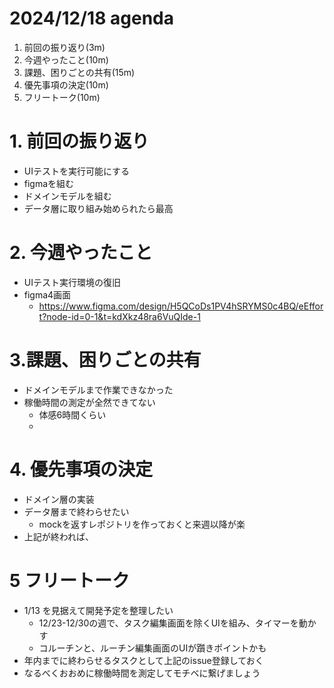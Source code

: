 # 2024/12/18 agenda

1. 前回の振り返り(3m)
2. 今週やったこと(10m)
3. 課題、困りごとの共有(15m)
4. 優先事項の決定(10m)
5. フリートーク(10m)

# 1. 前回の振り返り
- UIテストを実行可能にする
- figmaを組む
- ドメインモデルを組む
- データ層に取り組み始められたら最高
# 2. 今週やったこと
- UIテスト実行環境の復旧
- figma4画面
    - https://www.figma.com/design/H5QCoDs1PV4hSRYMS0c4BQ/eEffort?node-id=0-1&t=kdXkz48ra6VuQIde-1

# 3.課題、困りごとの共有
- ドメインモデルまで作業できなかった
- 稼働時間の測定が全然できてない
    - 体感6時間くらい
    - 

# 4. 優先事項の決定
- ドメイン層の実装
- データ層まで終わらせたい
    - mockを返すレポジトリを作っておくと来週以降が楽
- 上記が終われば、
# 5 フリートーク
- 1/13 を見据えて開発予定を整理したい
    - 12/23-12/30の週で、タスク編集画面を除くUIを組み、タイマーを動かす
    - コルーチンと、ルーチン編集画面のUIが躓きポイントかも
- 年内までに終わらせるタスクとして上記のissue登録しておく
- なるべくおおめに稼働時間を測定してモチベに繋げましょう
